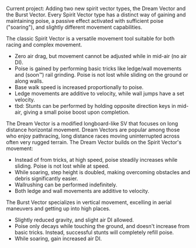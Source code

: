 Current project: Adding two new spirit vector types, the Dream Vector and the Burst Vector.
Every Spirit Vector type has a distinct way of gaining and maintaining poise, a passive effect activated with sufficient poise ("soaring"), and slightly different movement capabilities.

The classic Spirit Vector is a versatile movement tool suitable for both racing and complex movement.
- Zero air drag, but movement cannot be adjusted while in mid-air (no air DI).
- Poise is gained by performing basic tricks like ledge/wall movements and (soon:tm:) rail grinding. Poise is not lost while sliding on the ground or along walls.
- Base walk speed is increased proportionally to poise.
- Ledge movements are additive to velocity, while wall jumps have a set velocity.
- tbd: Stunts can be performed by holding opposite direction keys in mid-air, giving a small poise boost upon completion.

The Dream Vector is a modified longboard-like SV that focuses on long distance horizontal movement. Dream Vectors are popular among those who enjoy pathracing, long distance races moving uninterrupted across often very rugged terrain. The Dream Vector builds on the Spirit Vector's movement:
- Instead of from tricks, at high speed, poise steadily increases while sliding. Poise is not lost while at speed.
- While soaring, step height is doubled, making overcoming obstacles and debris significantly easier.
- Wallrushing can be performed indefinitely.
- Both ledge and wall movements are additive to velocity.

The Burst Vector specializes in vertical movement, excelling in aerial maneuvers and getting up into high places.
- Slightly reduced gravity, and slight air DI allowed.
- Poise only decays while touching the ground, and doesn't increase from basic tricks. Instead, successful stunts will completely refill poise.
- While soaring, gain increased air DI.
